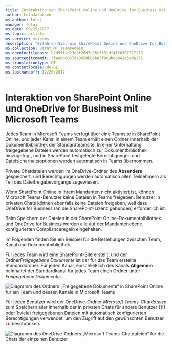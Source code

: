 ```yaml
---
title: Interaktion von SharePoint Online und OneDrive for Business mit Microsoft Teams
author: LolaJacobsen
ms.author: lolaj
manager: lolaj
ms.date: 09/25/2017
ms.topic: article
ms.service: msteams
description: "Erfahren Sie, wie SharePoint Online und OneDrive for Business mit Microsoft Teams interagieren. Dies beinhaltet Informationen darüber, wie private Chatdateien gespeichert werden, sowie die Beziehung zwischen Teams, Kanälen und der Dokumentbibliothek."
MS.collection: Strat_MT_TeamsAdmin
ms.openlocfilehash: b7d9ffad23c8f26d7d95c3f31df4ff0307517179
ms.sourcegitcommit: 3faedb6057da8650b06b05f9c9bdd941d5ade175
ms.translationtype: HT
ms.contentlocale: de-DE
ms.lasthandoff: 12/20/2017
---
```

<a name="how-sharepoint-online-and-onedrive-for-business-interact-with-microsoft-teams"></a>Interaktion von SharePoint Online und OneDrive for Business mit Microsoft Teams
=============================================================================

Jedes Team in Microsoft Teams verfügt über eine Teamsite in SharePoint Online, und jeder Kanal in einem Team erhält einen Ordner innerhalb der Dokumentbibliothek der Standardteamsite. In einer Unterhaltung freigegebene Dateien werden automatisch zur Dokumentbibliothek hinzugefügt, und in SharePoint festgelegte Berechtigungen und Dateisicherheitsoptionen werden automatisch in Teams übernommen.

Private Chatdateien werden im OneDrive-Ordner des **Absenders** gespeichert, und Berechtigungen werden automatisch allen Teilnehmern als Teil des Dateifreigabevorgangs zugewiesen.

Wenn SharePoint Online in Ihrem Mandanten nicht aktiviert ist, können Microsoft Teams-Benutzer keine Dateien in Teams freigeben. Benutzer in privaten Chats können ebenfalls keine Dateien freigeben, weil dazu OneDrive for Business (an die SharePoint-Lizenz gebunden) erforderlich ist.

Beim Speichern der Dateien in der SharePoint Online-Dokumentbibliothek und OneDrive for Business werden alle auf der Mandantenebene konfigurierten Complianceregeln eingehalten.

Im Folgenden finden Sie ein Beispiel für die Beziehungen zwischen Team, Kanal und Dokumentbibliothek.

Für jedes Team wird eine SharePoint-Site erstellt, und der Ordner*Freigegebene Dokumente* ist der für das Team erstellte Standardordner. Für jeden Kanal, einschließlich des Kanals **Allgemein** beinhaltet der Standardkanal für jedes Team einen Ordner unter *Freigegebene Dokumente*.

![Diagramm des Ordners „Freigegebene Dokumente“ in SharePoint Online für ein Team und dessen Kanäle in Microsoft Teams](media/Understand_how_SharePoint_Online_and_OneDrive_for_Business_interact_with_Microsoft_Teams_image1.png)

Für jeden Benutzer wird der OneDrive-Ordner *Microsoft Teams-Chatdateien* zum Speichern aller innerhalb der in privaten Chats für andere Benutzer (1:1 oder 1:viele) freigegebenen Dateien mit automatisch konfigurierten Berechtigungen verwendet, um den Zugriff auf den gewünschten Benutzer zu beschränken.

![Diagramm des OneDrive-Ordners „Microsoft Teams-Chatdateien“ für die Chats der einzelnen Benutzer](media/Understand_how_SharePoint_Online_and_OneDrive_for_Business_interact_with_Microsoft_Teams_image2.png)
